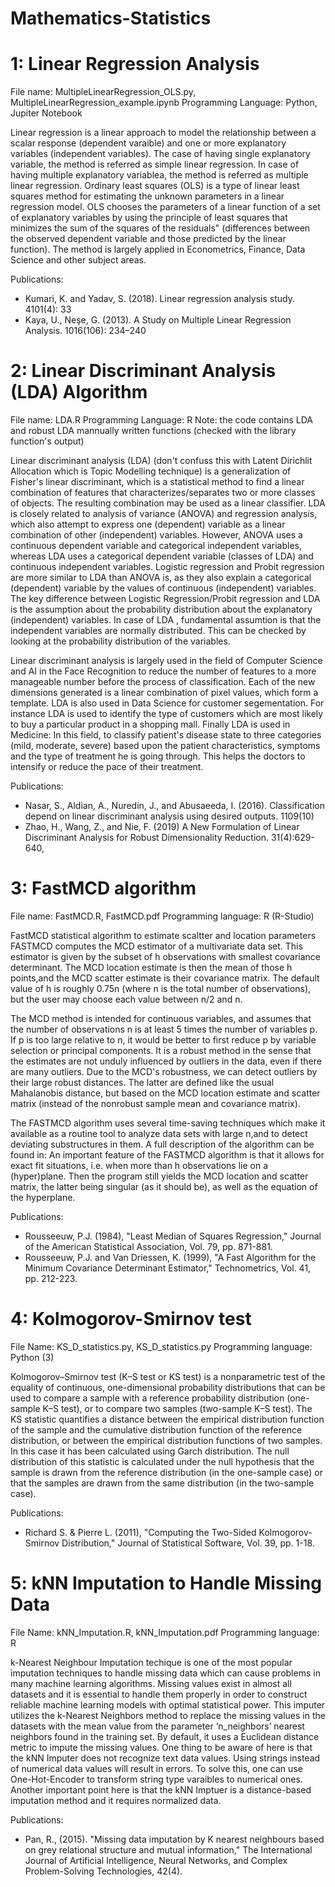 # Mathematics-Statistics 
# 1: Linear Regression Analysis

File name: MultipleLinearRegression_OLS.py, MultipleLinearRegression_example.ipynb
Programming Language: Python, Jupiter Notebook

Linear regression is a linear approach to model the relationship between a scalar response (dependent varaible) and one or more explanatory variables (independent variables). The case of having single explanatory variable, the method is referred as simple linear regression. In case of having multiple explanatory variablea, the method is referred as multiple linear regression. Ordinary least squares (OLS) is a type of linear least squares method for estimating the unknown parameters in a linear regression model. OLS chooses the parameters of a linear function of a set of explanatory variables by using the principle of least squares that minimizes the sum of the squares of the residuals" (differences between the observed dependent variable and those predicted by the linear function). The method is largely applied in Econometrics, Finance, Data Science and other subject areas. 

Publications:

- Kumari, K. and Yadav, S. (2018). Linear regression analysis study. 4101(4): 33
- Kaya, U., Neşe, G. (2013). A Study on Multiple Linear Regression Analysis. 1016(106): 234–240


# 2: Linear Discriminant Analysis (LDA) Algorithm 

File name: LDA.R
Programming Language: R
Note: the code contains LDA and robust LDA mannually written functions (checked with the library function's output)

Linear discriminant analysis (LDA) (don't confuss this with Latent Dirichlit Allocation which is Topic Modelling technique) is a generalization of Fisher's linear discriminant, which is a statistical method to find a linear combination of features that characterizes/separates two or more classes of objects. The resulting combination may be used as a linear classifier. LDA is closely related to analysis of variance (ANOVA) and regression analysis, which also attempt to express one (dependent) variable as a linear combination of other (independent) variables. However, ANOVA uses a continuous dependent variable and categorical independent variables, whereas LDA uses a categorical dependent variable (classes of LDA) and continuous independent variables. Logistic regression and Probit regression are more similar to LDA than ANOVA is, as they also explain a categorical (dependent) variable by the values of continuous (independent) variables. The key difference between Logistic Regression/Probit regression and LDA is the assumption about the probability distribution about the explanatory (independent) variables. In case of LDA , fundamental assumtion is that the independent variables are normally distributed. This can be checked by looking at the probability distribution of the variables. 

Linear discriminant analysis is largely used in the field of Computer Science and AI in the Face Recognition to reduce the number of features to a more manageable number before the process of classification. Each of the new dimensions generated is a linear combination of pixel values, which form a template. LDA is also used in Data Science for customer segementation. For instance LDA is used to identify the type of customers which are most likely to buy a particular product in a shopping mall. Finally LDA is used in Medicine: In this field, to classify patient's disease state to three categories (mild, moderate, severe) based upon the patient characteristics, symptoms and the type of treatment he is going through. This helps the doctors to intensify or reduce the pace of their treatment.

Publications:

- Nasar, S., Aldian, A., Nuredin, J., and Abusaeeda, I. (2016). Classification depend on linear discriminant analysis using desired outputs. 1109(10) 
- Zhao, H., Wang, Z., and Nie, F. (2019) A New Formulation of Linear Discriminant Analysis for Robust Dimensionality Reduction. 31(4):629-640, 


# 3: FastMCD algorithm 
File name: FastMCD.R, FastMCD.pdf
Programming language: R (R-Studio)

FastMCD statistical algorithm to estimate scaltter and location parameters FASTMCD computes the MCD estimator of a multivariate data set. This estimator is given by the subset of h observations with smallest covariance determinant. The MCD location estimate is then the mean of those h points,and the MCD scatter estimate is their covariance matrix.  The default value of h is roughly 0.75n (where n is the total number of observations), but the user may choose each value between n/2 and n.

The MCD method is intended for continuous variables, and assumes that the number of observations n is at least 5 times the number of variables p. If p is too large relative to n, it would be better to first reduce p by variable selection or principal components. It is a robust method in the sense that the estimates are not unduly influenced by outliers in the data, even if there are many outliers. Due to the MCD's robustness, we can detect outliers by their large robust distances. The latter are defined like the usual Mahalanobis distance, but based on the MCD location estimate and scatter matrix (instead of the nonrobust sample mean and covariance matrix).

The FASTMCD algorithm uses several time-saving techniques which make it available as a routine tool to analyze data sets with large n,and to detect deviating substructures in them. A full description of the algorithm can be found in: An important feature of the FASTMCD algorithm is that it allows for exact fit situations, i.e. when more than h observations lie on a (hyper)plane. Then the program still yields the MCD location and scatter matrix, the latter being singular (as it should be), as well as the equation of the hyperplane.

Publications:
   - Rousseeuw, P.J. (1984), "Least Median of Squares Regression," 
   Journal of the American Statistical Association, Vol. 79, pp. 871-881.
   - Rousseeuw, P.J. and Van Driessen, K. (1999), "A Fast Algorithm for the 
   Minimum Covariance Determinant Estimator," Technometrics, Vol. 41, pp. 212-223.

# 4: Kolmogorov-Smirnov test
File Name: KS_D_statistics.py, KS_D_statistics.py
Programming language: Python (3)

Kolmogorov–Smirnov test (K–S test or KS test) is a nonparametric test of the equality of continuous, one-dimensional probability distributions that can be used to compare a sample with a reference probability distribution (one-sample K–S test), or to compare two samples (two-sample K–S test). The KS statistic quantifies a distance between the empirical distribution function of the sample and the cumulative distribution function of the reference distribution, or between the empirical distribution functions of two samples. In this case it has been calculated using Garch distribution. The null distribution of this statistic is calculated under the null hypothesis that the sample is drawn from the reference distribution (in the one-sample case) or that the samples are drawn from the same distribution (in the two-sample case). 

Publications:
   - Richard S. & Pierre L. (2011), "Computing the Two-Sided Kolmogorov-Smirnov Distribution,"
    Journal of Statistical Software, Vol. 39, pp. 1-18.
    
    
# 5: kNN Imputation to Handle Missing Data
File Name: kNN_Imputation.R, kNN_Imputation.pdf
Programming language: R

k-Nearest Neighbour Imputation techique is one of the most popular imputation techniques to handle missing data which can cause problems in many machine learning algorithms. Missing values exist in almost all datasets and it is essential to handle them properly in order to construct reliable machine learning models with optimal statistical power. This imputer utilizes the k-Nearest Neighbors method to replace the missing values in the datasets with the mean value from the parameter ‘n_neighbors’ nearest neighbors found in the training set. By default, it uses a Euclidean distance metric to impute the missing values. One thing to be aware of here is that the kNN Imputer does not recognize text data values. Using strings instead of numerical data values will result in errors. To solve this, one can use One-Hot-Encoder to transform string type varaibles to numerical ones. Another important point here is that the kNN Imptuer is a distance-based imputation method and it requires normalized data. 

Publications:
   - Pan, R., (2015). "Missing data imputation by K nearest neighbours based on grey relational structure and mutual information," The International Journal of Artificial Intelligence, Neural Networks, and Complex Problem-Solving Technologies, 42(4).




